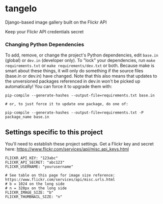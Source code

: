 # tangelo
Django-based image gallery built on the Flickr API

Keep your Flickr API credentials secret

### Changing Python Dependencies

To add, remove, or change the project's Python dependencies, edit `base.in` (global) or `dev.in`
(developer only). To "lock" your dependencies, run `make requirements.txt` or `make
requirements/dev.txt` or both. Because make is smart about these things, it will only do something
if the source files (base.in or dev.in) have changed. Note that this also means that updates to the
unversioned packages referenced in dev.in won't be picked up automatically! You can force it to
upgrade them with:

```
pip-compile --generate-hashes --output-file=requirements.txt base.in

# or, to just force it to update one package, do one of:

pip-compile --generate-hashes --output-file=requirements.txt -P package_name base.in
```

## Settings specific to this project

You'll need to establish these project settings.
Get a Flickr key and secret here:
https://www.flickr.com/services/api/misc.api_keys.html

```
FLICKR_API_KEY: "123abc"
FLICKR_API_SECRET: "abc123"
FLICKR_USERNAME: "yourusername"

# See table on this page for image size reference: https://www.flickr.com/services/api/misc.urls.html
# b = 1024 on the long side
# n = 320px on the long side
FLICKR_IMAGE_SIZE: "b"
FLICKR_THUMBNAIL_SIZE: "n"
```